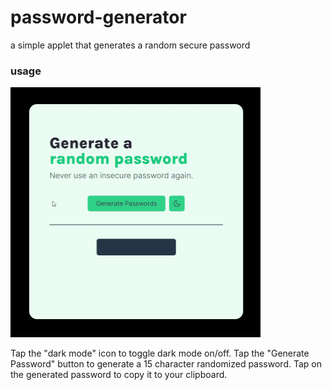 # password-generator
 a simple applet that generates a random secure password

### usage

<img src="https://github.com/reeyongee/password-generator/blob/main/usage.gif" width="400" height="400" />

Tap the "dark mode" icon to toggle dark mode on/off.
Tap the "Generate Password" button to generate a 15 character randomized password. Tap on the generated password to copy it to your clipboard.
